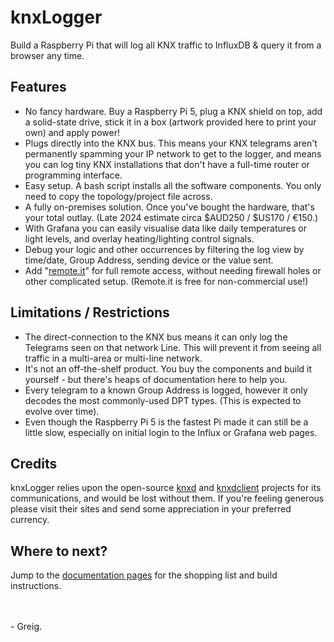 # knxLogger
Build a Raspberry Pi that will log all KNX traffic to InfluxDB &amp; query it from a browser any time.

## Features

- No fancy hardware. Buy a Raspberry Pi 5, plug a KNX shield on top, add a solid-state drive, stick it in a box (artwork provided here to print your own) and apply power!
- Plugs directly into the KNX bus. This means your KNX telegrams aren't permanently spamming your IP network to get to the logger, and means you can log tiny KNX installations that don't have a full-time router or programming interface.
- Easy setup. A bash script installs all the software components. You only need to copy the topology/project file across.
- A fully on-premises solution. Once you've bought the hardware, that's your total outlay. (Late 2024 estimate circa $AUD250 / $US170 / €150.)
- With Grafana you can easily visualise data like daily temperatures or light levels, and overlay heating/lighting control signals.
- Debug your logic and other occurrences by filtering the log view by time/date, Group Address, sending device or the value sent.
- Add "[remote.it](https://www.remote.it/)" for full remote access, without needing firewall holes or other complicated setup. (Remote.it is free for non-commercial use!)

## Limitations / Restrictions

- The direct-connection to the KNX bus means it can only log the Telegrams seen on that network Line. This will prevent it from seeing all traffic in a multi-area or multi-line network.
- It's not an off-the-shelf product. You buy the components and build it yourself - but there's heaps of documentation here to help you.
- Every telegram to a known Group Address is logged, however it only decodes the most commonly-used DPT types. (This is expected to evolve over time).
- Even though the Raspberry Pi 5 is the fastest Pi made it can still be a little slow, especially on initial login to the Influx or Grafana web pages.

## Credits

knxLogger relies upon the open-source [knxd](https://github.com/knxd/knxd) and [knxdclient](https://github.com/mhthies/knxdclient) projects for its communications, and would be lost without them. If you're feeling generous please visit their sites and send some appreciation in your preferred currency.

## Where to next?

Jump to the [documentation pages](https://github.com/greiginsydney/knxLogger/tree/main/docs) for the shopping list and build instructions.

<br><br>
\- Greig.
